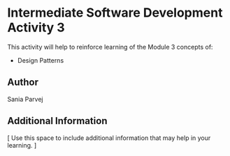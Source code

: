 # Intermediate Software Development Activity 3

This activity will help to reinforce learning of the Module 3 concepts of:

- Design Patterns

## Author

Sania Parvej

## Additional Information

[ Use this space to include additional information that may help in your learning. ]
